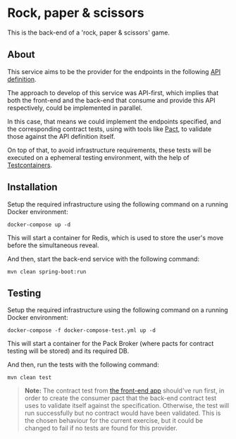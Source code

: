 
# Rock, paper & scissors

This is the back-end of a 'rock, paper & scissors' game.

## About

This service aims to be the provider for the endpoints in the following [API definition](https://github.com/jobosk/rps-api).

The approach to develop of this service was API-first, which implies that both the front-end and the back-end that consume and provide this API respectively, could be implemented in parallel.

In this case, that means we could implement the endpoints specified, and the corresponding contract tests, using with tools like [Pact](https://pact.io/), to validate those against the API definition itself.

On top of that, to avoid infrastructure requirements, these tests will be executed on a ephemeral testing environment, with the help of [Testcontainers](https://www.testcontainers.org/).

## Installation

Setup the required infrastructure using the following command on a running Docker environment:
```
docker-compose up -d
```
This will start a container for Redis, which is used to store the user's move before the simultaneous reveal.

And then, start the back-end service with the following command:
```
mvn clean spring-boot:run
```

## Testing

Setup the required infrastructure using the following command on a running Docker environment:
```
docker-compose -f docker-compose-test.yml up -d
```
This will start a container for the Pack Broker (where pacts for contract testing will be stored) and its required DB.

And then, run the tests with the following command:
```
mvn clean test
```
> **Note:** The contract test from [the front-end app](https://github.com/jobosk/rps-front) should've run first, in order to create the consumer pact that the back-end contract test uses to validate itself against the specification. Otherwise, the test will run successfully but no contract would have been validated. This is the chosen behaviour for the current exercise, but it could be changed to fail if no tests are found for this provider.
